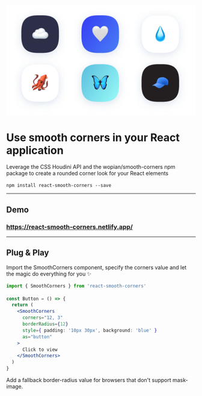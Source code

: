 <img src="./public/image.png" alt="Smooth corners" width="600">

# Use smooth corners in your React application

Leverage the CSS Houdini API and the wopian/smooth-corners npm package to create a rounded corner look for your React elements

`npm install react-smooth-corners --save`

---

## Demo

### https://react-smooth-corners.netlify.app/

---
## Plug & Play

Import the SmoothCorners component, specify the corners value and let the magic do everything for you ✨

```jsx
import { SmoothCorners } from 'react-smooth-corners'
  
const Button = () => {
  return (
    <SmoothCorners
      corners="12, 3"
      borderRadius={12}
      style={ padding: '10px 30px', background: 'blue' }
      as="button"
    >
      Click to view
    </SmoothCorners>
  )
}
```

Add a fallback border-radius value for browsers that don't support mask-image.